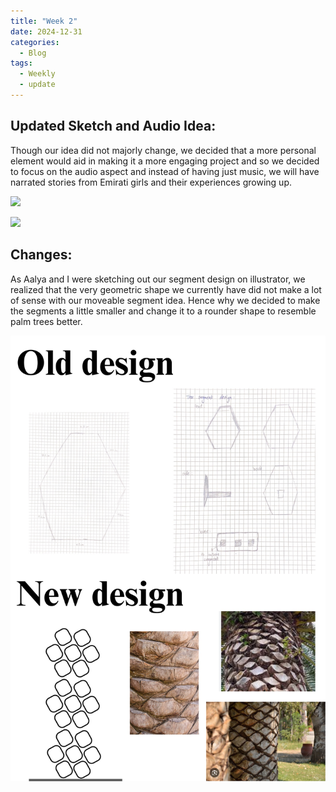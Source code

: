 ```yaml
---
title: "Week 2"
date: 2024-12-31
categories:
  - Blog
tags:
  - Weekly
  - update
---
```


## Updated Sketch and Audio Idea:

Though our idea did not majorly change, we decided that a more personal element would aid in making it a more engaging project and so we decided to focus on the audio aspect and instead of having just music, we will have narrated stories from Emirati girls and their experiences growing up.


![](/assets/images/sketcha.jpg)

![](/assets/images/sketchb.jpg)

## Changes: 

As Aalya and I were sketching out our segment design on illustrator, we realized that the very geometric shape we currently have did not make a lot of sense with our moveable segment idea. Hence why we decided to make the segments a little smaller and change it to a rounder shape to resemble palm trees better. 

![](/assets/images/Olddesign.jpg)

